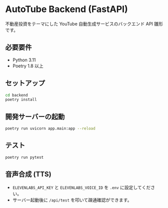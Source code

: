 # AutoTube Backend (FastAPI)

不動産投資をテーマにした YouTube 自動生成サービスのバックエンド API 雛形です。

## 必要要件
- Python 3.11
- Poetry 1.8 以上

## セットアップ
```bash
cd backend
poetry install
```

## 開発サーバーの起動
```bash
poetry run uvicorn app.main:app --reload
```

## テスト
```bash
poetry run pytest
```

## 音声合成 (TTS)
- `ELEVENLABS_API_KEY` と `ELEVENLABS_VOICE_ID` を `.env` に設定してください。
- サーバー起動後に `/api/test` を叩いて疎通確認ができます。
